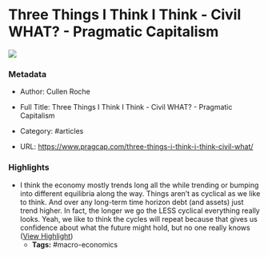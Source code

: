 # Three Things I Think I Think - Civil WHAT? - Pragmatic Capitalism

![](https://readwise-assets.s3.amazonaws.com/static/images/article0.00998d930354.png)

### Metadata

- Author: Cullen Roche
- Full Title: Three Things I Think I Think - Civil WHAT? - Pragmatic Capitalism
- Category: #articles


- URL: https://www.pragcap.com/three-things-i-think-i-think-civil-what/

### Highlights

- I think the economy mostly trends long all the while trending or bumping into different equilibria along the way. Things aren’t as cyclical as we like to think. And over any long-term time horizon debt (and assets) just trend higher. In fact, the longer we go the LESS cyclical everything really looks. Yeah, we like to think the cycles will repeat because that gives us confidence about what the future might hold, but no one really knows ([View Highlight](https://instapaper.com/read/1381827030/15316951))
    - **Tags:** #macro-economics

